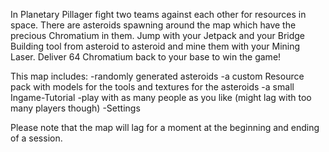 In Planetary Pillager fight two teams against each other for resources in space. There are asteroids spawning around the map which have the precious Chromatium in them. Jump with your Jetpack and your Bridge Building tool from asteroid to asteroid and mine them with your Mining Laser. Deliver 64 Chromatium back to your base to win the game!

This map includes:
-randomly generated asteroids
-a custom Resource pack with models for the tools and textures for the asteroids
-a small Ingame-Tutorial
-play with as many people as you like (might lag with too many players though)
-Settings

Please note that the map will lag for a moment at the beginning and ending of a session.
